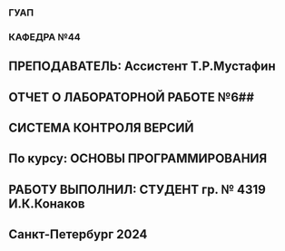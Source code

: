 ### ГУАП ###
### КАФЕДРА №44 ###
## ПРЕПОДАВАТЕЛЬ: Ассистент Т.Р.Мустафин ##
## ОТЧЕТ О ЛАБОРАТОРНОЙ РАБОТЕ №6##
## СИСТЕМА КОНТРОЛЯ ВЕРСИЙ ##
## По курсу: ОСНОВЫ ПРОГРАММИРОВАНИЯ ##
## РАБОТУ ВЫПОЛНИЛ: СТУДЕНТ гр. № 4319 И.К.Конаков ##
## Санкт-Петербург 2024 ##